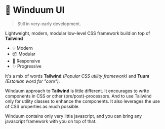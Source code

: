# 🎨 Winduum UI

> Still in very-early development.

Lightweight, modern, modular low-level CSS framework build on top of **Tailwind**

- 💡 Modern
- 📦 Modular
- 📏 Responsive
- ✨️ Progressive

It's a mix of words **Tailwind** _(Popular CSS utility framework)_ and **Tuum** _(Estonian word for "core")_.<br>

Winduum approach to **Tailwind** is little different. It encourages to write components in CSS or other (pre/post)-processors.
And to use Tailwind only for utility classes to enhance the components. It also leverages the use of CSS properties as much possible.<br>

Winduum contains only very little javascript, and you can bring any javascript framework with you on top of that.
